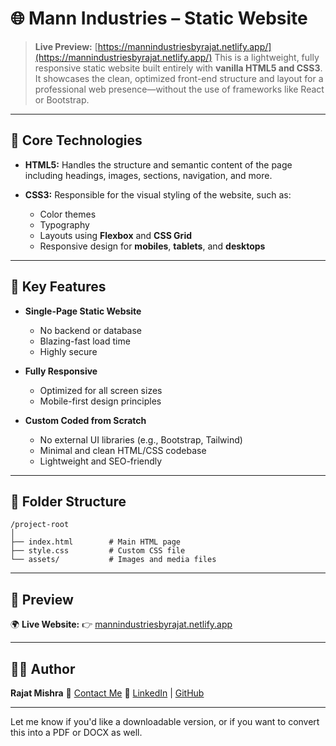 # 🌐 Mann Industries – Static Website
> **Live Preview:** [https://mannindustriesbyrajat.netlify.app/](https://mannindustriesbyrajat.netlify.app/)
This is a lightweight, fully responsive static website built entirely with **vanilla HTML5 and CSS3**. It showcases the clean, optimized front-end structure and layout for a professional web presence—without the use of frameworks like React or Bootstrap.

---

## 🚀 Core Technologies

* **HTML5:**
  Handles the structure and semantic content of the page including headings, images, sections, navigation, and more.

* **CSS3:**
  Responsible for the visual styling of the website, such as:

  * Color themes
  * Typography
  * Layouts using **Flexbox** and **CSS Grid**
  * Responsive design for **mobiles**, **tablets**, and **desktops**

---

## 🧩 Key Features

* **Single-Page Static Website**

  * No backend or database
  * Blazing-fast load time
  * Highly secure

* **Fully Responsive**

  * Optimized for all screen sizes
  * Mobile-first design principles

* **Custom Coded from Scratch**

  * No external UI libraries (e.g., Bootstrap, Tailwind)
  * Minimal and clean HTML/CSS codebase
  * Lightweight and SEO-friendly

---

## 📂 Folder Structure

```
/project-root
│
├── index.html        # Main HTML page
├── style.css         # Custom CSS file
└── assets/           # Images and media files
```

---

## 🔗 Preview

🌍 **Live Website:**
👉 [mannindustriesbyrajat.netlify.app](https://mannindustriesbyrajat.netlify.app/)

---

## 👨‍💻 Author

**Rajat Mishra**
📧 [Contact Me](mailto:your-email@example.com)
🔗 [LinkedIn](#) | [GitHub](#)

---

Let me know if you'd like a downloadable version, or if you want to convert this into a PDF or DOCX as well.
